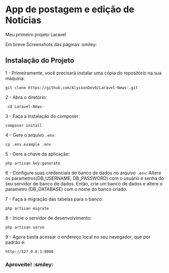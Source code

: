 <h1>App de postagem e edição de Notícias</h1>
<p>Meu primeiro projeto Laravel</p>
<p>Em breve Screenshots das páginas :smiley:</p>

## Instalação do Projeto 

1 - Primeiramente, você precisará instalar uma cópia do repositório na sua máquina:
    
    git clone https://github.com/AlyssonDev0/Laravel-News-.git
    
2 - Abra o diretório:
     
     cd Laravel-News-
     
3 - Faça a instalação do composer:

    composer install
    
4 - Gere o arquivo `.env`:

    cp .env.example .env
    
5 - Gere a chave da aplicação:

    php artisan key:generate

6 - Configure suas credenciais de banco de dados no arquivo `.env`:
    Altere os parametros(DB_USERNAME, DB_PASSWORD) com o usuário e senha do seu servidor de banco de dados.
    Então, crie um banco de dados e altere o parametro (DB_DATABASE) com o nome do banco criado. 

7 - Faça a migração das tabelas para o banco:

    php artisan migrate

8 - Inicie o servidor de desenvolvimento:

    php artisan serve

9 - Agora basta acessar o endereço local no seu navegador, que por padrão é: 

    http://127.0.0.1:8000

<h3>Aproveite! :smiley:</h3>



